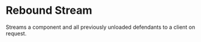 # Rebound Stream
Streams a component and all previously unloaded defendants to a client on request.
